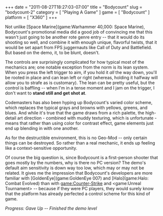 +++
date = "2011-08-27T18:27:03-07:00"
title = "Bodycount"
slug = "bodycount-2"
category = [ "Playing A Game" ]
game = [ "Bodycount" ]
platform = [ "X360" ]
+++

Not unlike [Space Marine](game:Warhammer 40,000: Space Marine), Bodycount's promotional media did a good job of convincing me that this wasn't just going to be another rote genre entry -- that it would do its shooting so well, and combine it with enough unique, flavorful twists, that it would be set apart from FPS juggernauts like Call of Duty and Battlefield.  But based on the demo, it, to be blunt, doesn't.

The controls are surprisingly complicated for how typical most of the mechanics are; one notable exception from the norm is its lean system.  When you press the left trigger to aim, if you hold it <i>all</i> the way down, you'll be rooted in place and can lean left or right (whereas, holding it halfway will allow you to strafe as is customary).  The lean can be pretty useful, but the control is baffling -- when I'm in a tense moment and I jam on the trigger, I don't want to <b>stand still and get shot at</b>.

Codemasters has also been hyping up Bodycount's varied color scheme, which replaces the typical grays and browns with yellows, greens, and blues.  And while it's true that the game draws from a rich palette, the high-detail art direction - combined with muddy texturing, which is unfortunate - means that rather than using color for contrast effect, game elements just end up blending in with one another.

As for the destructible environment, this is no Geo-Mod -- only certain things can be destroyed.  So rather than a real mechanic, it ends up feeling like a context-sensitive opportunity.

Of course the big question is, since Bodycount is a first-person shooter that goes mostly by the numbers, why is there no PC version?  The demo's default aim sensitivity is down way too low, which may or may not be related.  It gives me the impression that Bodycount's developers are more familiar with [GoldenEye](game:GoldenEye 007) and [Halo](game:Halo: Combat Evolved) than with <game:Counter-Strike> and <game:Unreal Tournament> -- because if they were PC players, they would surely know that the platform has already perfected a control scheme for this kind of game.

<i>Progress: Gave Up -- Finished the demo level</i>